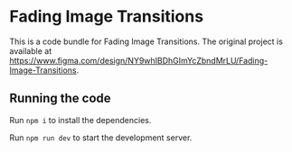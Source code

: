 
  # Fading Image Transitions

  This is a code bundle for Fading Image Transitions. The original project is available at https://www.figma.com/design/NY9whIBDhGImYcZbndMrLU/Fading-Image-Transitions.

  ## Running the code

  Run `npm i` to install the dependencies.

  Run `npm run dev` to start the development server.
  